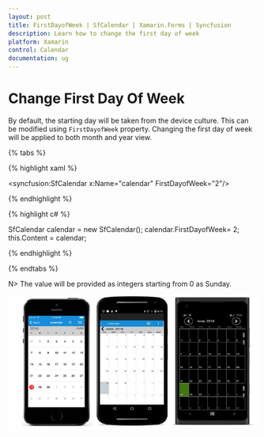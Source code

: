 ```yaml
---
layout: post
title: FirstDayofWeek | SfCalendar | Xamarin.Forms | Syncfusion
description: Learn how to change the first day of week
platform: Xamarin
control: Calendar
documentation: ug
---
```


# Change First Day Of Week

By default, the starting day will be taken from the device culture. This can be modified using `FirstDayofWeek` property. Changing the first day of week will be applied to both month and year view.

{% tabs %}

{% highlight xaml %}

<syncfusion:SfCalendar  x:Name="calendar" FirstDayofWeek="2"/>

{% endhighlight %}

{% highlight c# %}
	
SfCalendar  calendar = new SfCalendar();
calendar.FirstDayofWeek= 2;
this.Content = calendar;
	
{% endhighlight %}

{% endtabs %}

N> The value will be provided as integers starting from 0 as Sunday.
	
![FirstDayofWeek support in Xamarin.Forms Calendar](images/xamarin.forms-calendar-Firstdayofweek.png)